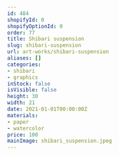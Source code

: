 ```yaml
---
id: 484
shopifyId: 0
shopifyOptionId: 0
order: 77
title: Shibari suspension
slug: shibari-suspension
url: art-works/shibari-suspension
aliases: []
categories:
- shibari
- graphics
inStock: false
isVisible: false
height: 30
width: 21
date: 2021-01-01T00:00:00Z
materials:
- paper
- watercolor
price: 100
mainImage: shibari_suspension.jpeg
---
```

